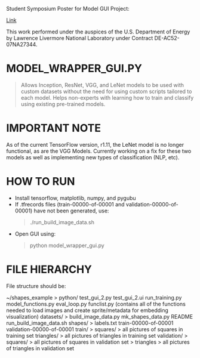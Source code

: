 Student Symposium Poster for Model GUI Project:

[Link](GUI_poster.pdf)

This work performed under the auspices of the U.S. Department of Energy by Lawrence Livermore National Laboratory under Contract DE-AC52-07NA27344.

# MODEL_WRAPPER_GUI.PY #

> Allows Inception, ResNet, VGG, and LeNet models to be used with custom datasets without the need for using custom scripts tailored to each model. Helps non-experts with learning how to train and classify using existing pre-trained models.

# IMPORTANT NOTE #
As of the current TensorFlow version, r1.11, the LeNet model is no longer functional, as are the VGG Models. Currently working on a fix for these two models as well as implementing new types of classification (NLP, etc).

# HOW TO RUN #

- Install tensorflow, matplotlib, numpy, and pygubu
- If .tfrecords files (train-00000-of-00001 and validation-00000-of-00001) have not been generated, use:
     > ./run_build_image_data.sh
- Open GUI using:
     > python model_wrapper_gui.py

# FILE HIERARCHY #

File structure should be:

~/shapes_example > python/
                    test_gui_2.py
		    test_gui_2.ui
		    run_training.py
		    model_functions.py
		    eval_loop.py
                    funclist.py (contains all of the functions needed to load images and create sprite/metadata for embedding visualization)
                    datasets/ > build_image_data.py
                                 mk_shapes_data.py
                                 README
                                 run_build_image_data.sh
                                 shapes/ > labels.txt
                                            train-00000-of-00001
                                            validation-00000-of-00001
                                            train/ > squares/ > all pictures of squares in training set
                                                      triangles/ > all pictures of triangles in training set
                                            validation/ > squares/ > all pictures of squares in validation set
                                                        > triangles > all pictures of triangles in validation set
